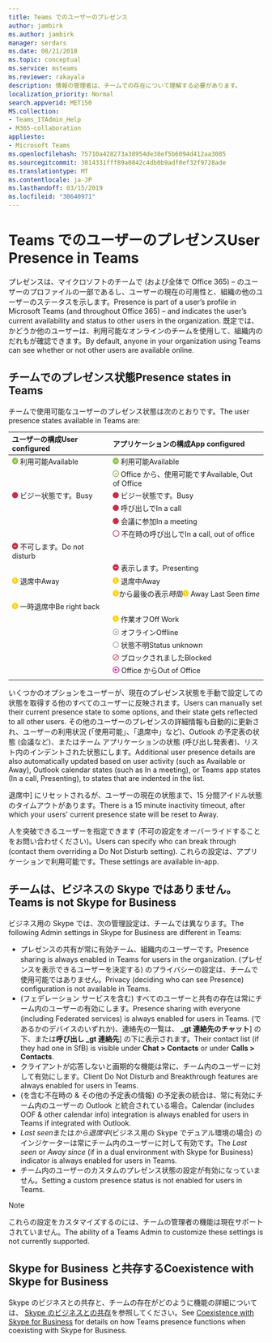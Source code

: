 ```yaml
---
title: Teams でのユーザーのプレゼンス
author: jambirk
ms.author: jambirk
manager: serdars
ms.date: 08/21/2018
ms.topic: conceptual
ms.service: msteams
ms.reviewer: rakayala
description: 情報の管理者は、チームでの存在について理解する必要があります。
localization_priority: Normal
search.appverid: MET150
MS.collection:
- Teams_ITAdmin_Help
- M365-collaboration
appliesto:
- Microsoft Teams
ms.openlocfilehash: 75710a428273a38954de38ef5b6094d412aa3085
ms.sourcegitcommit: 3014331fff89a0842c4db0b9adf0ef32f9728ade
ms.translationtype: MT
ms.contentlocale: ja-JP
ms.lasthandoff: 03/15/2019
ms.locfileid: "30640971"
---
```

# <a name="user-presence-in-teams"></a><span data-ttu-id="d987a-103">Teams でのユーザーのプレゼンス</span><span class="sxs-lookup"><span data-stu-id="d987a-103">User Presence in Teams</span></span>

<span data-ttu-id="d987a-104">プレゼンスは、マイクロソフトのチームで (および全体で Office 365) – のユーザーのプロファイルの一部であるし、ユーザーの現在の可用性と、組織の他のユーザーのステータスを示します。</span><span class="sxs-lookup"><span data-stu-id="d987a-104">Presence is part of a user’s profile in Microsoft Teams (and throughout Office 365) – and indicates the user’s current availability and status to other users in the organization.</span></span> <span data-ttu-id="d987a-105">既定では、かどうか他のユーザーは、利用可能なオンラインのチームを使用して、組織内のだれもが確認できます。</span><span class="sxs-lookup"><span data-stu-id="d987a-105">By default, anyone in your organization using Teams can see whether or not other users are available online.</span></span>

## <a name="presence-states-in-teams"></a><span data-ttu-id="d987a-106">チームでのプレゼンス状態</span><span class="sxs-lookup"><span data-stu-id="d987a-106">Presence states in Teams</span></span>

<span data-ttu-id="d987a-107">チームで使用可能なユーザーのプレゼンス状態は次のとおりです。</span><span class="sxs-lookup"><span data-stu-id="d987a-107">The user presence states available in Teams are:</span></span>

|<span data-ttu-id="d987a-108">ユーザーの構成</span><span class="sxs-lookup"><span data-stu-id="d987a-108">User configured</span></span>|<span data-ttu-id="d987a-109">アプリケーションの構成</span><span class="sxs-lookup"><span data-stu-id="d987a-109">App configured</span></span>|
|:--- |:---|
| ![プレゼンスの使用](media/Presence_Available.png) <span data-ttu-id="d987a-111">利用可能</span><span class="sxs-lookup"><span data-stu-id="d987a-111">Available</span></span>|![プレゼンスの使用](media/Presence_Available.png) <span data-ttu-id="d987a-113">利用可能</span><span class="sxs-lookup"><span data-stu-id="d987a-113">Available</span></span>|
|| ![不在時の利用可能です](media/Presence_Available_OOF.png) <span data-ttu-id="d987a-115">Office から、使用可能です</span><span class="sxs-lookup"><span data-stu-id="d987a-115">Available, Out of Office</span></span> |
|  ![ビジー状態です。](media/Presence_Busy.png) <span data-ttu-id="d987a-117">ビジー状態です。</span><span class="sxs-lookup"><span data-stu-id="d987a-117">Busy</span></span> |  ![ビジー状態です。](media/Presence_Busy.png) <span data-ttu-id="d987a-119">ビジー状態です。</span><span class="sxs-lookup"><span data-stu-id="d987a-119">Busy</span></span>  |
|| ![ビジー状態です。](media/Presence_Busy.png) <span data-ttu-id="d987a-121">呼び出しで</span><span class="sxs-lookup"><span data-stu-id="d987a-121">In a call</span></span>|
|| ![ビジー状態です。](media/Presence_Busy.png) <span data-ttu-id="d987a-123">会議に参加</span><span class="sxs-lookup"><span data-stu-id="d987a-123">In a meeting</span></span> |
|| ![使用中の不在時](media/Presence_Busy_OOF.png) <span data-ttu-id="d987a-125">不在時の呼び出しで</span><span class="sxs-lookup"><span data-stu-id="d987a-125">In a call, out of office</span></span>|
|  ![不可します。](media/Presence_DND.png) <span data-ttu-id="d987a-127">不可します。</span><span class="sxs-lookup"><span data-stu-id="d987a-127">Do not disturb</span></span> ||
|| ![不可します。](media/Presence_DND.png) <span data-ttu-id="d987a-129">表示します。</span><span class="sxs-lookup"><span data-stu-id="d987a-129">Presenting</span></span>|
| ![退席中](media/Presence_Away.png) <span data-ttu-id="d987a-131">退席中</span><span class="sxs-lookup"><span data-stu-id="d987a-131">Away</span></span>| ![退席中](media/Presence_Away.png) <span data-ttu-id="d987a-133">退席中</span><span class="sxs-lookup"><span data-stu-id="d987a-133">Away</span></span>|
|| <span data-ttu-id="d987a-134">![離れた](media/Presence_Away.png)から最後の表示*時間*</span><span class="sxs-lookup"><span data-stu-id="d987a-134">![away](media/Presence_Away.png) Away Last Seen *time*</span></span>|
|![退席中](media/Presence_Away.png) <span data-ttu-id="d987a-136">一時退席中</span><span class="sxs-lookup"><span data-stu-id="d987a-136">Be right back</span></span>| |
|| ![退席中](media/Presence_Away.png)  <span data-ttu-id="d987a-138">作業オフ</span><span class="sxs-lookup"><span data-stu-id="d987a-138">Off Work</span></span>|
|| ![オフライン](media/Presence_Offline.png) <span data-ttu-id="d987a-140">オフライン</span><span class="sxs-lookup"><span data-stu-id="d987a-140">Offline</span></span> |
|| ![不明です](media/Presence_Unknown.png) <span data-ttu-id="d987a-142">状態不明</span><span class="sxs-lookup"><span data-stu-id="d987a-142">Status unknown</span></span>|
||![ブロック](media/Presence_Blocked.png) <span data-ttu-id="d987a-144">ブロックされました</span><span class="sxs-lookup"><span data-stu-id="d987a-144">Blocked</span></span> |
|| ![不在時](media/Presence_OOF.png) <span data-ttu-id="d987a-146">Office から</span><span class="sxs-lookup"><span data-stu-id="d987a-146">Out of Office</span></span>|
|||
 
<span data-ttu-id="d987a-147">いくつかのオプションをユーザーが、現在のプレゼンス状態を手動で設定しての状態を取得する他のすべてのユーザーに反映されます。</span><span class="sxs-lookup"><span data-stu-id="d987a-147">Users can manually set their current presence state to some options, and their state gets reflected to all other users.</span></span> <span data-ttu-id="d987a-148">その他のユーザーのプレゼンスの詳細情報も自動的に更新され、ユーザーの利用状況 (「使用可能」、「退席中」など)、Outlook の予定表の状態 (会議など)、またはチーム アプリケーションの状態 (呼び出し発表者)、リスト内のインデントされた状態にします。</span><span class="sxs-lookup"><span data-stu-id="d987a-148">Additional user presence details are also automatically updated based on user activity (such as Available or Away), Outlook calendar states (such as In a meeting), or Teams app states (In a call, Presenting), to states that are indented in the list.</span></span>

<span data-ttu-id="d987a-149">退席中] にリセットされるが、ユーザーの現在の状態まで、15 分間アイドル状態のタイムアウトがあります。</span><span class="sxs-lookup"><span data-stu-id="d987a-149">There is a 15 minute inactivity timeout, after which your users' current presence state will be reset to Away.</span></span>

<span data-ttu-id="d987a-150">人を突破できるユーザーを指定できます (不可の設定をオーバーライドすることをお問い合わせください)。</span><span class="sxs-lookup"><span data-stu-id="d987a-150">Users can specify who can break through (contact them overriding a Do Not Disturb setting).</span></span> <span data-ttu-id="d987a-151">これらの設定は、アプリケーションで利用可能です。</span><span class="sxs-lookup"><span data-stu-id="d987a-151">These settings are available in-app.</span></span>

## <a name="teams-is-not-skype-for-business"></a><span data-ttu-id="d987a-152">チームは、ビジネスの Skype ではありません。</span><span class="sxs-lookup"><span data-stu-id="d987a-152">Teams is not Skype for Business</span></span>

<span data-ttu-id="d987a-153">ビジネス用の Skype では、次の管理設定は、チームでは異なります。</span><span class="sxs-lookup"><span data-stu-id="d987a-153">The following Admin settings in Skype for Business are different in Teams:</span></span>
- <span data-ttu-id="d987a-154">プレゼンスの共有が常に有効チーム、組織内のユーザーです。</span><span class="sxs-lookup"><span data-stu-id="d987a-154">Presence sharing is always enabled in Teams for users in the organization.</span></span> <span data-ttu-id="d987a-155">(プレゼンスを表示できるユーザーを決定する) のプライバシーの設定は、チームで使用可能ではありません。</span><span class="sxs-lookup"><span data-stu-id="d987a-155">Privacy (deciding who can see Presence) configuration is not available in Teams.</span></span>
- <span data-ttu-id="d987a-156">(フェデレーション サービスを含む) すべてのユーザーと共有の存在は常にチーム内のユーザーの有効にします。</span><span class="sxs-lookup"><span data-stu-id="d987a-156">Presence sharing with everyone (including Federated services) is always enabled for users in Teams.</span></span> <span data-ttu-id="d987a-157">(であるかのデバイスのいずれか)、連絡先の一覧は、 **_gt 連絡先のチャット**] の下、または**呼び出し _gt 連絡先**] の下に表示されます。</span><span class="sxs-lookup"><span data-stu-id="d987a-157">Their contact list (if they had one in SfB) is visible under **Chat > Contacts** or under **Calls > Contacts**.</span></span>
- <span data-ttu-id="d987a-158">クライアントが応答しないと画期的な機能は常に、チーム内のユーザーに対して有効にします。</span><span class="sxs-lookup"><span data-stu-id="d987a-158">Client Do Not Disturb and Breakthrough features are always enabled for users in Teams.</span></span>
- <span data-ttu-id="d987a-159">(を含む不在時の & その他の予定表の情報) の予定表の統合は、常に有効にチーム内のユーザーの Outlook と統合されている場合。</span><span class="sxs-lookup"><span data-stu-id="d987a-159">Calendar (includes OOF & other calendar info) integration  is always enabled for users in Teams if integrated with Outlook.</span></span>
- <span data-ttu-id="d987a-160">*Last seen*または*から退席中*(ビジネス用の Skype でデュアル環境の場合) のインジケーターは常にチーム内のユーザーに対して有効です。</span><span class="sxs-lookup"><span data-stu-id="d987a-160">The *Last seen* or *Away since* (if in a dual environment with Skype for Business) indicator is always enabled for users in Teams.</span></span>
- <span data-ttu-id="d987a-161">チーム内のユーザーのカスタムのプレゼンス状態の設定が有効になっていません。</span><span class="sxs-lookup"><span data-stu-id="d987a-161">Setting a custom presence status is not enabled for users in Teams.</span></span>

> [!NOTE]
> <span data-ttu-id="d987a-162">これらの設定をカスタマイズするのには、チームの管理者の機能は現在サポートされていません。</span><span class="sxs-lookup"><span data-stu-id="d987a-162">The ability of a Teams Admin to customize these settings is not currently supported.</span></span>


## <a name="coexistence-with-skype-for-business"></a><span data-ttu-id="d987a-163">Skype for Business と共存する</span><span class="sxs-lookup"><span data-stu-id="d987a-163">Coexistence with Skype for Business</span></span>

<span data-ttu-id="d987a-164">Skype のビジネスとの共存と、チームの存在がどのように機能の詳細については、 [Skype のビジネスとの共存](coexistence-chat-calls-presence.md)を参照してください。</span><span class="sxs-lookup"><span data-stu-id="d987a-164">See [Coexistence with Skype for Business](coexistence-chat-calls-presence.md) for details on how Teams presence functions when coexisting with Skype for Business.</span></span> 